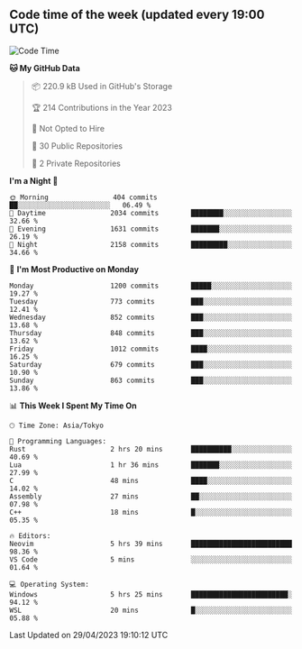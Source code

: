 ## Code time of the week (updated every 19:00 UTC)

<!--START_SECTION:waka-->
![Code Time](http://img.shields.io/badge/Code%20Time-1%2C838%20hrs%2049%20mins-blue)

**🐱 My GitHub Data** 

> 📦 220.9 kB Used in GitHub's Storage 
 > 
> 🏆 214 Contributions in the Year 2023
 > 
> 🚫 Not Opted to Hire
 > 
> 📜 30 Public Repositories 
 > 
> 🔑 2 Private Repositories 
 > 
**I'm a Night 🦉** 

```text
🌞 Morning                404 commits         ██░░░░░░░░░░░░░░░░░░░░░░░   06.49 % 
🌆 Daytime                2034 commits        ████████░░░░░░░░░░░░░░░░░   32.66 % 
🌃 Evening                1631 commits        ███████░░░░░░░░░░░░░░░░░░   26.19 % 
🌙 Night                  2158 commits        █████████░░░░░░░░░░░░░░░░   34.66 % 
```
📅 **I'm Most Productive on Monday** 

```text
Monday                   1200 commits        █████░░░░░░░░░░░░░░░░░░░░   19.27 % 
Tuesday                  773 commits         ███░░░░░░░░░░░░░░░░░░░░░░   12.41 % 
Wednesday                852 commits         ███░░░░░░░░░░░░░░░░░░░░░░   13.68 % 
Thursday                 848 commits         ███░░░░░░░░░░░░░░░░░░░░░░   13.62 % 
Friday                   1012 commits        ████░░░░░░░░░░░░░░░░░░░░░   16.25 % 
Saturday                 679 commits         ███░░░░░░░░░░░░░░░░░░░░░░   10.90 % 
Sunday                   863 commits         ███░░░░░░░░░░░░░░░░░░░░░░   13.86 % 
```


📊 **This Week I Spent My Time On** 

```text
🕑︎ Time Zone: Asia/Tokyo

💬 Programming Languages: 
Rust                     2 hrs 20 mins       ██████████░░░░░░░░░░░░░░░   40.69 % 
Lua                      1 hr 36 mins        ███████░░░░░░░░░░░░░░░░░░   27.99 % 
C                        48 mins             ████░░░░░░░░░░░░░░░░░░░░░   14.02 % 
Assembly                 27 mins             ██░░░░░░░░░░░░░░░░░░░░░░░   07.98 % 
C++                      18 mins             █░░░░░░░░░░░░░░░░░░░░░░░░   05.35 % 

🔥 Editors: 
Neovim                   5 hrs 39 mins       █████████████████████████   98.36 % 
VS Code                  5 mins              ░░░░░░░░░░░░░░░░░░░░░░░░░   01.64 % 

💻 Operating System: 
Windows                  5 hrs 25 mins       ████████████████████████░   94.12 % 
WSL                      20 mins             █░░░░░░░░░░░░░░░░░░░░░░░░   05.88 % 
```


 Last Updated on 29/04/2023 19:10:12 UTC
<!--END_SECTION:waka-->